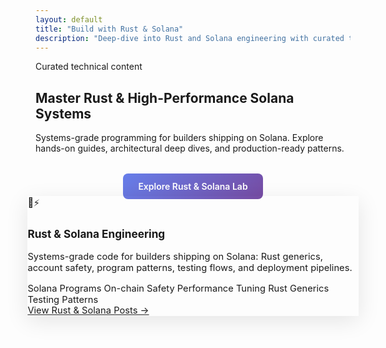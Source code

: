 ```yaml
---
layout: default
title: "Build with Rust & Solana"
description: "Deep-dive into Rust and Solana engineering with curated tutorials and production-ready patterns."
---
```


<section class="hero">
  <span class="hero-eyebrow">Curated technical content</span>
  <h1 class="hero-title">Master Rust & High-Performance Solana Systems</h1>
  <p class="hero-lede">Systems-grade programming for builders shipping on Solana. Explore hands-on guides, architectural deep dives, and production-ready patterns.</p>
  <div class="hero-actions">
    <a class="primary" href="{{ '/rust-solana/' | relative_url }}">Explore Rust &amp; Solana Lab</a>
  </div>
</section>

<section aria-label="Topics">
  <div class="topic-grid single-topic">
    <article class="topic-card featured">
      <span class="topic-icon" role="img" aria-label="Rust and Solana">🦀⚡</span>
      <h3>Rust &amp; Solana Engineering</h3>
      <p>Systems-grade code for builders shipping on Solana: Rust generics, account safety, program patterns, testing flows, and deployment pipelines.</p>
      <div class="topic-highlights">
        <span class="highlight">Solana Programs</span>
        <span class="highlight">On-chain Safety</span>
        <span class="highlight">Performance Tuning</span>
        <span class="highlight">Rust Generics</span>
        <span class="highlight">Testing Patterns</span>
      </div>
      <a class="topic-button" href="{{ '/rust-solana/' | relative_url }}">View Rust &amp; Solana Posts →</a>
    </article>
  </div>
</section>

<style>
.topic-grid.single-topic {
  display: flex;
  justify-content: center;
  max-width: 600px;
  margin: 0 auto;
}

.topic-card.featured {
  max-width: 100%;
  transform: scale(1.05);
  box-shadow: 0 8px 32px rgba(0, 0, 0, 0.1);
}

.hero-actions {
  display: flex;
  justify-content: center;
  gap: 1rem;
  margin-top: 2rem;
}

.hero-actions .primary {
  background: linear-gradient(135deg, #667eea 0%, #764ba2 100%);
  color: white;
  padding: 12px 24px;
  border-radius: 8px;
  text-decoration: none;
  font-weight: 600;
  transition: transform 0.2s ease;
}

.hero-actions .primary:hover {
  transform: translateY(-2px);
}
</style>